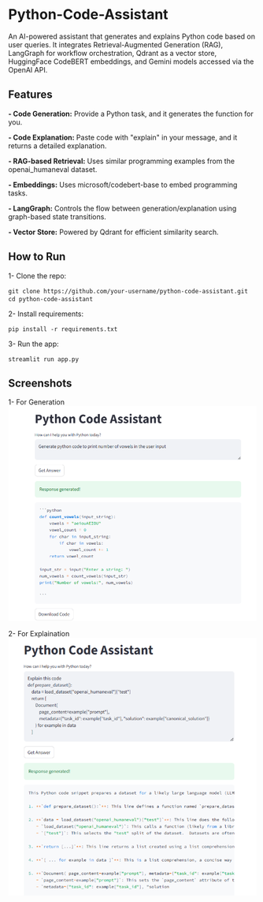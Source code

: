 # Python-Code-Assistant

An AI-powered assistant that generates and explains Python code based on user queries.
It integrates Retrieval-Augmented Generation (RAG), LangGraph for workflow orchestration, Qdrant as a vector store, HuggingFace CodeBERT embeddings, and Gemini models accessed via the OpenAI API.

## Features
**- Code Generation:** Provide a Python task, and it generates the function for you.

**- Code Explanation:** Paste code with "explain" in your message, and it returns a detailed explanation.

**- RAG-based Retrieval:** Uses similar programming examples from the openai_humaneval dataset.

**- Embeddings:** Uses microsoft/codebert-base to embed programming tasks.

**- LangGraph:** Controls the flow between generation/explanation using graph-based state transitions.

**- Vector Store:** Powered by Qdrant for efficient similarity search.



## How to Run
1- Clone the repo:

~~~
git clone https://github.com/your-username/python-code-assistant.git
cd python-code-assistant
~~~

2- Install requirements:

~~~
pip install -r requirements.txt
~~~

3- Run the app:

~~~
streamlit run app.py
~~~

## Screenshots 
1- For Generation 
![App Screenshot](Generatation.png)

2- For Explaination
![App Screenshot](Explaination.png)
